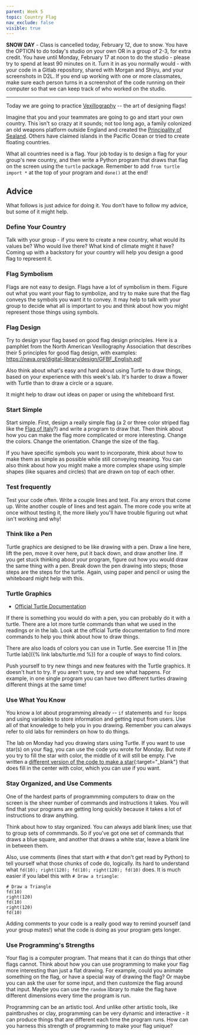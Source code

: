 ```yaml
---
parent: Week 5
topic: Country Flag
nav_exclude: false
visible: true
---
```


**SNOW DAY** - Class is cancelled today, February 12, due to snow. You have the OPTION to do today's studio on your own OR in a group of 2-3, for extra credit. You have until Monday, February 17 at noon to do the studio - please try to spend at least 90 minutes on it. Turn it in as you normally would - with your code in a Gitlab repository, shared with Morgan and Shiyu, and your screenshots in D2L. If you end up working with one or more classmates, make sure each person turns in a screenshot of the code running on their computer so that we can keep track of who worked on the studio.

* * *

Today we are going to practice [Vexillography](https://en.wikipedia.org/wiki/Vexillography) -- the art of designing flags!

Imagine that you and your teammates are going to go and start your own country. This isn't so crazy at it sounds; not too long ago, a family colonized an old weapons platform outside England and created the [Principality of Sealand](https://en.wikipedia.org/wiki/Principality_of_Sealand). Others have claimed islands in the Pacific Ocean or tried to create floating countries.

What all countries need is a flag. Your job today is to design a flag for your group's new country, and then write a Python program that draws that flag on the screen using the `turtle` package. Remember to add `from turtle import *` at the top of your program and `done()` at the end! 

## Advice

What follows is just advice for doing it. You don’t have to follow my advice, but some of it might help.

### Define Your Country

Talk with your group - if you were to create a new country, what would its values be? Who would live there? What kind of climate might it have? Coming up with a backstory for your country will help you design a good flag to represent it.

### Flag Symbolism

Flags are not easy to design. Flags have a lot of symbolism in them.  Figure out what you want your flag to symbolize, and try to make sure that the flag conveys the symbols you want it to convey. It may help to talk with your group to decide what all is important to you and think about how you might represent those things using symbols.

### Flag Design

Try to design your flag based on good flag design principles. Here is a pamphlet from the North American Vexillography Association that describes their 5 principles for good flag design, with examples: <https://nava.org/digital-library/design/GFBF_English.pdf>

Also think about what's easy and hard about using Turtle to draw things, based on your experience with this week's lab. It's harder to draw a flower with Turtle than to draw a circle or a square. 

It might help to draw out ideas on paper or using the whiteboard first.

### Start Simple

Start simple.  First, design a really simple flag (a 2 or three color striped flag like the [Flag of Italy](https://en.wikipedia.org/wiki/Flag_of_Italy)?) and write a program to draw that. Then think about how you can make the flag more complicated or more interesting. Change the colors. Change the orientation. Change the size of the flag.

If you have specific symbols you want to incorporate, think about how to make them as simple as possible while still conveying meaning. You can also think about how you might make a more complex shape using simple shapes (like squares and circles) that are drawn on top of each other.

### Test frequently

Test your code often. Write a couple lines and test. Fix any errors that come up. Write another couple of lines and test again. The more code you write at once without testing it, the more likely you'll have trouble figuring out what isn't working and why! 

### Think like a Pen

Turtle graphics are designed to be like drawing with a pen.  Draw a line here, lift the pen, move it over here, put it back down, and draw another line. If you get stuck thinking about your program, figure out how you would draw the same thing with a pen. Break down the pen drawing into steps; those steps are the steps for the turtle. Again, using paper and pencil or using the whiteboard might help with this.

### Turtle Graphics

* [Official Turtle Documentation](https://docs.python.org/3/library/turtle.html)

If there is something you would do with a pen, you can probably do it with a turtle. There are a lot more turtle commands than what we used in the readings or in the lab. Look at the official Turtle documentation to find more commands to help you think about how to draw things.  

There are also loads of colors you can use in Turtle. See exercise 11 in [the Turtle lab]({% link labs/turtle.md %}) for a couple of ways to find colors.

Push yourself to try new things and new features with the Turtle graphics. It doesn't hurt to try. If you aren't sure, try and see what happens. For example, in one single program you can have two different turtles drawing different things at the same time!

### Use What You Know

You know a lot about programming already -- `if` statements and `for` loops and using variables to store information and getting input from users. Use all of that knowledge to help you in you drawing. Remember you can always refer to old labs for reminders on how to do things.

The lab on Monday had you drawing stars using Turtle. If you want to use star(s) on your flag, you can use the code you wrote for Monday. But note if you try to fill the star with color, the middle of it will still be empty. I've written a [different version of the code to make a star](https://gitlab.msu.edu/mi-250/turtles/-/blob/solutions/star_alt.py?ref_type=heads){:target="_blank"} that does fill in the center with color, which you can use if you want.

### Stay Organized, and Use Comments

One of the hardest parts of programmming computers to draw on the screen is the sheer number of commands and instructions it takes. You will find that your programs are getting long quickly because it takes a lot of instructions to draw anything.

Think about how to stay organized. You can always add blank lines; use that to group sets of commmands. So if you've got one set of commands that draws a blue square, and another that draws a white star, leave a blank line in between them.  

Also, use comments (lines that start with `#` that don't get read by Python) to tell yourself what those chunks of code do, logically. Its hard to understand what `fd(10); right(120); fd(10); right(120); fd(10)` does. It is much easier if you label this with `# Draw a triangle`:

```
# Draw a Triangle
fd(10)
right(120)
fd(10)
right(120)
fd(10)
```

Adding comments to your code is a really good way to remind yourself (and your group mates!) what the code is doing as your program gets longer.

### Use Programming's Strengths

Your flag is a computer program. That means that it can do things that other flags cannot. Think about how you can use programming to make your flag more interesting than just a flat drawing. For example, could you animate something on the flag, or have a special way of drawing the flag? Or maybe you can ask the user for some input, and then customize the flag around that input. Maybe you can use the `random` library to make the flag have different dimensions every time the program is run.

Programming can be an artistic tool. And unlike other artistic tools, like paintbrushes or clay, programming can be very dynamic and interactive - it can produce things that are different each time the program runs. How can you harness this strength of programming to make your flag unique?
